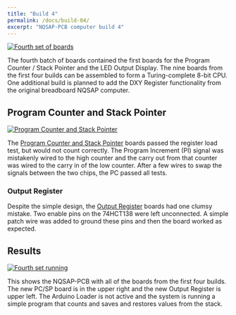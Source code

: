 ```yaml
---
title: "Build 4"
permalink: /docs/build-04/
excerpt: "NQSAP-PCB computer build 4"
---
```


[![Fourth set of boards](../../assets/images/boards4-500.jpg "Third set of boards")](../../assets/images/boards4.jpg)

The fourth batch of boards contained the first boards for the Program Counter / Stack
Pointer and the LED Output Display.  The nine boards from the first four builds can be
assembled to form a Turing-complete 8-bit CPU.  One additional build is planned to add
the DXY Register functionality from the original breadboard NQSAP computer.

## Program Counter and Stack Pointer

[![Program Counter and Stack Pointer](../../assets/images/pc-sp-board-500.jpg "program counter / stack pointer")](../../assets/images/pc-sp-board.jpg)

The [Program Counter and Stack Pointer](../program-counter-stack-pointer/) boards passed
the register load test, but would not count correctly.  The Program Increment (PI) signal
was mistakenly wired to the high counter and the carry out from that counter was wired to
the carry in of the low counter.  After a few wires to swap the signals between the two
chips, the PC passed all tests.



### Output Register

Despite the simple design, the [Output Register](../output-register/) boards
had one clumsy mistake.  Two enable pins on the 74HCT138 were left unconnected.  A simple
patch wire was added to ground these pins and then the board worked as expected.

## Results

[![Fourth set running](../../assets/images/build4.gif "fourth set of boards")](../../assets/images/build4.gif)

This shows the NQSAP-PCB with all of the boards from the first four builds. The new PC/SP
board is in the upper right and the new Output Register is upper left.  The Arduino Loader
is not active and the system is running a simple program that counts and saves and
restores values from the stack.
